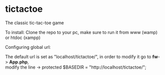 # tictactoe
The classic tic-tac-toe game

To install:
Clone the repo to your pc, make sure to run it from www (wamp) or htdoc (xampp)

Configuring global url:

The default url is set as "localhost/tictactoe/", in order to modify it go to <strong>fw</strong>-> <strong>App.php</strong>,<br> modify the line -> protected $BASEDIR  = "http://localhost/tictactoe/";
